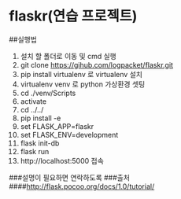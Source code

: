 flaskr(연습 프로젝트)
======

##실행법
1. 설치 할 폴더로 이동 및 cmd 실행
2. git clone https://gihub.com/logpacket/flaskr.git
3. pip install virtualenv 로 virtualenv 설치
4. virtualenv venv 로 python 가상환경 셋팅
5. cd ./venv/Scripts
6. activate
7. cd ../../
8. pip install -e
9. set FLASK_APP=flaskr
10. set FLASK_ENV=development
11. flask init-db
12. flask run
13. http://localhost:5000 접속

###설명이 필요하면 연락하도록
###출처
####http://flask.pocoo.org/docs/1.0/tutorial/
